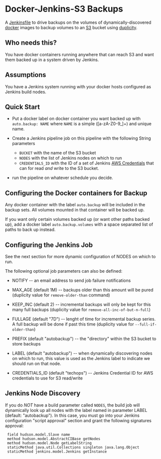 Docker-Jenkins-S3 Backups
=========================

A [Jenkinsfile](http://jenkins-ci.org/) to drive backups on the
volumes of dynamically-discovered [docker](https://www.docker.com/)
images to backup volumes to an [S3](https://aws.amazon.com/s3/) bucket
using [duplicity](http://duplicity.nongnu.org/).

Who needs this?
---------------

You have docker containers running anywhere that can reach S3 and
want them backed up in a system driven by Jenkins.

Assumptions
-----------

You have a Jenkins system running with your docker hosts configured as
Jenkins build nodes.


Quick Start
-----------

* Put a docker label on docker container you want backed up with
  `auto.backup: NAME` where `NAME` is a simple ([a-zA-Z0-9_]+) and
  unique name.

* Create a Jenkins pipeline job on this pipeline with the following String
  parameters
  * `BUCKET` with the name of the S3 bucket
  * `NODES` with the list of Jenkins nodes on which to run
  * `CREDENTIALS_ID` with the ID of a set of Jenkins [AWS
  Credentials](https://wiki.jenkins.io/display/JENKINS/CloudBees+AWS+Credentials+Plugin) that can for read *and* write to the S3 bucket.

* run the pipeline on whatever schedule you decide.


Configuring the Docker containers for Backup
--------------------------------------------

Any docker container with the label `auto.backup` will be included in
the backup sets.  All volumes mounted in that container will be backed
up.

If you want only certain volumes backed up (or want other paths backed
up), add a docker label `auto.backup.volumes` with a space separated
list of paths to back up instead.

Configuring the Jenkins Job
---------------------------

See the next section for more dynamic configuration of NODES on which to run.

The following optional job parameters can also be defined:

* NOTIFY -- an email address to send job failure notifications

* MAX_AGE (default 1M) -- backups older than this amount will be pured
  (duplicity value for `remove-older-than` command)

* KEEP_INC (default 2) -- incremental backups will only be kept for
  this many full backups (duplicity value for
  `remove-all-inc-of-but-n-full`)

* FULLAGE (default "7D") -- lenght of time for incremental backup
  series.  A full backup will be done if past this time (duplicity
  value for `--full-if-older-than`)

* PREFIX (default "autobackup") -- the "directory" within the S3
  bucket to store backups

* LABEL (default "autobackup") -- when dynamically discovering nodes
  on which to run, this value is used as the Jenkins label to indicate
  we should run on that node.

* CREDENTIALS_ID (default "techops") -- Jenkins Credential ID for AWS
  credentials to use for S3 read/write


Jenkins Node Discovery
----------------------

If you do *NOT* have a build parameter called `NODES`, the build job
will dynamically look up all nodes with the label named in parameter
LABEL (default: "autobackup").  In this case, you must go into your
Jenkins configuration "script approval" section and grant the
following signatures approval:

     field hudson.model.Slave name
     method hudson.model.AbstractCIBase getNodes
     method hudson.model.Node getLabelString
     staticMethod java.util.Collections singleton java.lang.Object
     staticMethod jenkins.model.Jenkins getInstance
